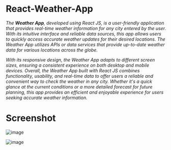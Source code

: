 # React-Weather-App

*The **Weather App**, developed using React JS, is a user-friendly application that provides real-time weather information for any city entered by the user. With its intuitive interface and reliable data sources, this app allows users to quickly access accurate weather updates for their desired locations. The Weather App utilizes APIs or data services that provide up-to-date weather data for various locations across the globe.*

*With its responsive design, the Weather App adapts to different screen sizes, ensuring a consistent experience on both desktop and mobile devices. Overall, the Weather App built with React JS combines functionality, usability, and real-time data to offer users a reliable and convenient way to check the weather in any city. Whether it's a quick glance at the current conditions or a more detailed forecast for future planning, this app provides an efficient and enjoyable experience for users seeking accurate weather information.*

# Screenshot

![image](https://github.com/Rishav1707/React-Weather-App/assets/97666287/3fbf1734-3ed8-4bcf-a68d-6c73d08e2fab)

![image](https://github.com/Rishav1707/React-Weather-App/assets/97666287/5ffa0be1-42ed-460d-8147-59455dfc22e5)

